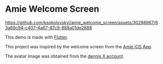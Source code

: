 # Amie Welcome Screen

https://github.com/ksokolovskyi/amie_welcome_screen/assets/30288967/63a69c94-c407-4a67-87c9-888a01de2888

This demo is made with [Flutter](https://flutter.dev/).

This project was inspired by the welcome screen from the [Amie iOS App](https://amie.so).

The avatar image was obtained from the [dennis X account](https://x.com/dennismuellr).
